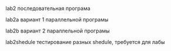 lab2 последовательная програма

lab2a вариант 1 параллельной програмы

lab2b вариант 2 параллельной програмы

lab2shedule тестирование разных shedule, требуется для лабы
